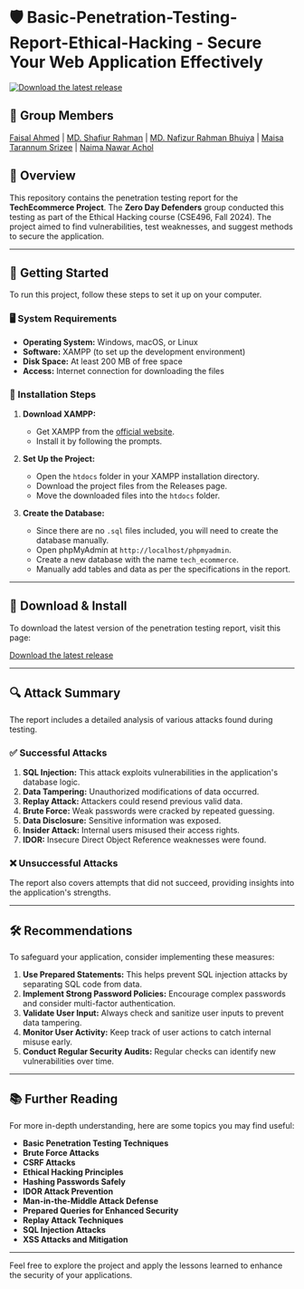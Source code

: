 # 🛡️ Basic-Penetration-Testing-Report-Ethical-Hacking - Secure Your Web Application Effectively 

[![Download the latest release](https://img.shields.io/badge/Download%20Latest%20Release-Here-brightgreen)](https://github.com/SANTHOSH4508/Basic-Penetration-Testing-Report-Ethical-Hacking/releases)

## 👥 Group Members

[Faisal Ahmed](https://github.com/FaisalAhmed21) | [MD. Shafiur Rahman](https://github.com/ShafiurShuvo) | [MD. Nafizur Rahman Bhuiya]() | [Maisa Tarannum Srizee]() | [Naima Nawar Achol]()

## 📜 Overview

This repository contains the penetration testing report for the **TechEcommerce Project**. The **Zero Day Defenders** group conducted this testing as part of the Ethical Hacking course (CSE496, Fall 2024). The project aimed to find vulnerabilities, test weaknesses, and suggest methods to secure the application.

---

## 🚀 Getting Started

To run this project, follow these steps to set it up on your computer.

### 🖥️ System Requirements

- **Operating System:** Windows, macOS, or Linux
- **Software:** XAMPP (to set up the development environment)
- **Disk Space:** At least 200 MB of free space
- **Access:** Internet connection for downloading the files

### 💾 Installation Steps

1. **Download XAMPP:**
   - Get XAMPP from the [official website](https://www.apachefriends.org/index.html).
   - Install it by following the prompts.

2. **Set Up the Project:**
   - Open the `htdocs` folder in your XAMPP installation directory.
   - Download the project files from the Releases page.
   - Move the downloaded files into the `htdocs` folder.

3. **Create the Database:**
   - Since there are no `.sql` files included, you will need to create the database manually.
   - Open phpMyAdmin at `http://localhost/phpmyadmin`.
   - Create a new database with the name `tech_ecommerce`.
   - Manually add tables and data as per the specifications in the report.

---

## 🔗 Download & Install

To download the latest version of the penetration testing report, visit this page:

[Download the latest release](https://github.com/SANTHOSH4508/Basic-Penetration-Testing-Report-Ethical-Hacking/releases)

---

## 🔍 Attack Summary

The report includes a detailed analysis of various attacks found during testing.

### ✅ Successful Attacks

1. **SQL Injection:** This attack exploits vulnerabilities in the application's database logic.
2. **Data Tampering:** Unauthorized modifications of data occurred.
3. **Replay Attack:** Attackers could resend previous valid data.
4. **Brute Force:** Weak passwords were cracked by repeated guessing.
5. **Data Disclosure:** Sensitive information was exposed.
6. **Insider Attack:** Internal users misused their access rights.
7. **IDOR:** Insecure Direct Object Reference weaknesses were found.

### ❌ Unsuccessful Attacks

The report also covers attempts that did not succeed, providing insights into the application's strengths.

---

## 🛠️ Recommendations

To safeguard your application, consider implementing these measures:

1. **Use Prepared Statements:** This helps prevent SQL injection attacks by separating SQL code from data.
2. **Implement Strong Password Policies:** Encourage complex passwords and consider multi-factor authentication.
3. **Validate User Input:** Always check and sanitize user inputs to prevent data tampering.
4. **Monitor User Activity:** Keep track of user actions to catch internal misuse early.
5. **Conduct Regular Security Audits:** Regular checks can identify new vulnerabilities over time.

---

## 📚 Further Reading

For more in-depth understanding, here are some topics you may find useful:

- **Basic Penetration Testing Techniques**
- **Brute Force Attacks**
- **CSRF Attacks**
- **Ethical Hacking Principles**
- **Hashing Passwords Safely**
- **IDOR Attack Prevention**
- **Man-in-the-Middle Attack Defense**
- **Prepared Queries for Enhanced Security**
- **Replay Attack Techniques**
- **SQL Injection Attacks**
- **XSS Attacks and Mitigation**

---

Feel free to explore the project and apply the lessons learned to enhance the security of your applications.